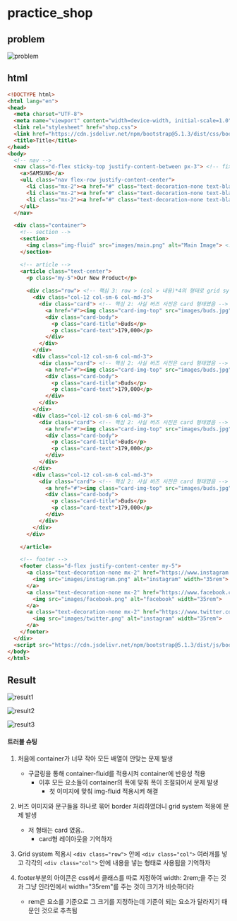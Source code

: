 # practice_shop

## problem

![problem](practice_shop.assets/problem.PNG)



## html

```html
<!DOCTYPE html>
<html lang="en">
<head>
  <meta charset="UTF-8">
  <meta name="viewport" content="width=device-width, initial-scale=1.0">
  <link rel="stylesheet" href="shop.css">
  <link href="https://cdn.jsdelivr.net/npm/bootstrap@5.1.3/dist/css/bootstrap.min.css" rel="stylesheet" integrity="sha384-1BmE4kWBq78iYhFldvKuhfTAU6auU8tT94WrHftjDbrCEXSU1oBoqyl2QvZ6jIW3" crossorigin="anonymous">
  <title>Title</title>
</head>
<body>
  <!-- nav -->
  <nav class="d-flex sticky-top justify-content-between px-3"> <!-- fixed-top보단 sticky-top이 대세 -->
    <a>SAMSUNG</a>
    <ulL class="nav flex-row justify-content-center">
      <li class="mx-2"><a href="#" class="text-decoration-none text-black">Contact</a></li>
      <li class="mx-2"><a href="#" class="text-decoration-none text-black">Cart</a></li>
      <li class="mx-2"><a href="#" class="text-decoration-none text-black">Login</a></li>
    </ulL>
  </nav>

  <div class="container">
    <!-- section -->
    <section>
      <img class="img-fluid" src="images/main.png" alt="Main Image"> <!-- 핵심 1: img-fluid를 사용하여 이미지에 반응성 적용 -->
    </section>

    <!-- article -->
    <article class="text-center">
      <p class="my-5">Our New Product</p>
      
      <div class="row"> <!-- 핵심 3: row > (col > 내용)*4의 형태로 grid sytem 사용! -->
        <div class="col-12 col-sm-6 col-md-3">
          <div class="card"> <!-- 핵심 2: 사실 버즈 사진은 card 형태였음 -->
            <a href="#"><img class="card-img-top" src="images/buds.jpg" alt="Buds Image"></a>
            <div class="card-body">
              <p class="card-title">Buds</p>
              <p class="card-text">179,000</p>
            </div>
          </div>
        </div>
        <div class="col-12 col-sm-6 col-md-3">
          <div class="card"> <!-- 핵심 2: 사실 버즈 사진은 card 형태였음 -->
            <a href="#"><img class="card-img-top" src="images/buds.jpg" alt="Buds Image"></a>
            <div class="card-body">
              <p class="card-title">Buds</p>
              <p class="card-text">179,000</p>
            </div>
          </div>
        </div>
        <div class="col-12 col-sm-6 col-md-3">
          <div class="card"> <!-- 핵심 2: 사실 버즈 사진은 card 형태였음 -->
            <a href="#"><img class="card-img-top" src="images/buds.jpg" alt="Buds Image"></a>
            <div class="card-body">
              <p class="card-title">Buds</p>
              <p class="card-text">179,000</p>
            </div>
          </div>
        </div>
        <div class="col-12 col-sm-6 col-md-3">
          <div class="card"> <!-- 핵심 2: 사실 버즈 사진은 card 형태였음 -->
            <a href="#"><img class="card-img-top" src="images/buds.jpg" alt="Buds Image"></a>
            <div class="card-body">
              <p class="card-title">Buds</p>
              <p class="card-text">179,000</p>
            </div>
          </div>
        </div>
      </div>

    </article>

    <!-- footer -->
    <footer class="d-flex justify-content-center my-5">
      <a class="text-decoration-none mx-2" href="https://www.instagram.com">
        <img src="images/instagram.png" alt="instagram" width="35rem">
      </a>
      <a class="text-decoration-none mx-2" href="https://www.facebook.com">
        <img src="images/facebook.png" alt="facebook" width="35rem">
      </a>
      <a class="text-decoration-none mx-2" href="https://www.twitter.com">
        <img src="images/twitter.png" alt="instagram" width="35rem">
      </a>
    </footer>
  </div>
  <script src="https://cdn.jsdelivr.net/npm/bootstrap@5.1.3/dist/js/bootstrap.bundle.min.js" integrity="sha384-ka7Sk0Gln4gmtz2MlQnikT1wXgYsOg+OMhuP+IlRH9sENBO0LRn5q+8nbTov4+1p" crossorigin="anonymous"></script>
</body>
</html>
```



## Result

![result1](practice_shop.assets/result1.PNG)

![result2](practice_shop.assets/result2.PNG)

![result3](practice_shop.assets/result3.PNG)



#### 트러블 슈팅

1. 처음에 container가 너무 작아 모든 배열이 안맞는 문제 발생
   - 구글링을 통해 container-fluid를 적용시켜 container에 반응성 적용
     - 이후 모든 요소들이 container의 폭에 맞춰 폭이 조절되어서 문제 발생
       - 첫 이미지에 맞춰 img-fluid 적용시켜 해결

2. 버즈 이미지와 문구들을 하나로 묶어 border 처리하였더니 grid system 적용에 문제 발생
   - 저 형태는 card 였음..
     - card형 레이아웃을 기억하자
3. Grid system 적용시 `<div class="row">` 안에 `<div class="col">` 여러개를 넣고 각각의 `<div class="col">` 안에 내용을 넣는 형태로 사용됨을 기억하자
4. footer부분의 아이콘은 css에서 클래스를 따로 지정하여 width: 2rem;을 주는 것과 그냥 인라인에서 width="35rem"를 주는 것이 크기가 비슷하더라
   - rem은 요소를 기준으로 그 크기를 지정하는데 기준이 되는 요소가 달라지기 때문인 것으로 추측됨

